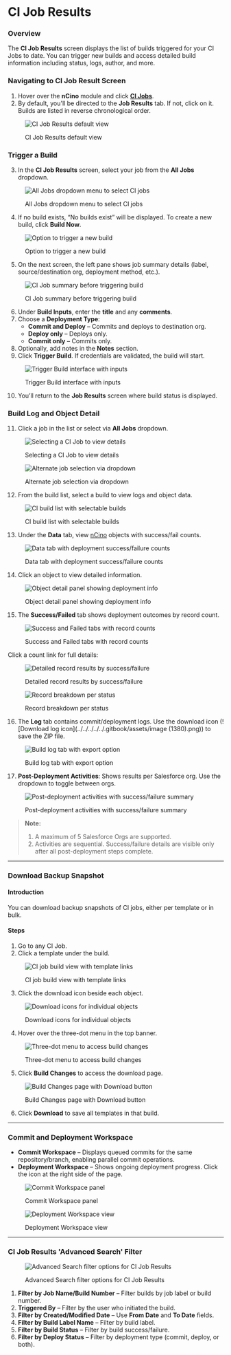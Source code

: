 # CI Job Results

### Overview <a href="#overview" id="overview"></a>

The **CI Job Results** screen displays the list of builds triggered for your CI Jobs to date. You can trigger new builds and access detailed build information including status, logs, author, and more.

### Navigating to CI Job Result Screen <a href="#navigating-to-ci-job-result-screen" id="navigating-to-ci-job-result-screen"></a>

1. Hover over the **nCino** module and click [**CI Jobs**](https://knowledgebase.autorabit.com/docs/ci-job-list-screen).
2. By default, you'll be directed to the **Job Results** tab. If not, click on it. Builds are listed in reverse chronological order.

<figure><img src="../../../../../.gitbook/assets/image (1367).png" alt="CI Job Results default view"><figcaption><p>CI Job Results default view</p></figcaption></figure>

### Trigger a Build <a href="#trigger-a-build" id="trigger-a-build"></a>

3. In the **CI Job Results** screen, select your job from the **All Jobs** dropdown.

<figure><img src="../../../../../.gitbook/assets/image (1368).png" alt="All Jobs dropdown menu to select CI jobs"><figcaption><p>All Jobs dropdown menu to select CI jobs</p></figcaption></figure>

4. If no build exists, “No builds exist” will be displayed. To create a new build, click **Build Now**.

<figure><img src="../../../../../.gitbook/assets/image (1369).png" alt="Option to trigger a new build"><figcaption><p>Option to trigger a new build</p></figcaption></figure>

5. On the next screen, the left pane shows job summary details (label, source/destination org, deployment method, etc.).

<figure><img src="../../../../../.gitbook/assets/image (1370).png" alt="CI Job summary before triggering build"><figcaption><p>CI Job summary before triggering build</p></figcaption></figure>

6. Under **Build Inputs**, enter the **title** and any **comments**.
7. Choose a **Deployment Type**:
   * **Commit and Deploy** – Commits and deploys to destination org.
   * **Deploy only** – Deploys only.
   * **Commit only** – Commits only.
8. Optionally, add notes in the **Notes** section.
9. Click **Trigger Build**. If credentials are validated, the build will start.

<figure><img src="../../../../../.gitbook/assets/image (1371).png" alt="Trigger Build interface with inputs"><figcaption><p>Trigger Build interface with inputs</p></figcaption></figure>

10. You’ll return to the **Job Results** screen where build status is displayed.

### Build Log and Object Detail <a href="#build-log-and-object-detail" id="build-log-and-object-detail"></a>

11. Click a job in the list or select via **All Jobs** dropdown.

<figure><img src="../../../../../.gitbook/assets/image (1372).png" alt="Selecting a CI Job to view details"><figcaption><p>Selecting a CI Job to view details</p></figcaption></figure>

<figure><img src="../../../../../.gitbook/assets/image (1373).png" alt="Alternate job selection via dropdown"><figcaption><p>Alternate job selection via dropdown</p></figcaption></figure>

12. From the build list, select a build to view logs and object data.

<figure><img src="../../../../../.gitbook/assets/image (1374).png" alt="CI build list with selectable builds"><figcaption><p>CI build list with selectable builds</p></figcaption></figure>

13. Under the **Data** tab, view [nCino](https://www.autorabit.com/industry-solution/banking-financial-services-ncino/) objects with success/fail counts.

<figure><img src="../../../../../.gitbook/assets/image (1375).png" alt="Data tab with deployment success/failure counts"><figcaption><p>Data tab with deployment success/failure counts</p></figcaption></figure>

14. Click an object to view detailed information.

<figure><img src="../../../../../.gitbook/assets/image (1376).png" alt="Object detail panel showing deployment info"><figcaption><p>Object detail panel showing deployment info</p></figcaption></figure>

15. The **Success/Failed** tab shows deployment outcomes by record count.

<figure><img src="../../../../../.gitbook/assets/image (1377).png" alt="Success and Failed tabs with record counts"><figcaption><p>Success and Failed tabs with record counts</p></figcaption></figure>

Click a count link for full details:

<figure><img src="../../../../../.gitbook/assets/image (1378).png" alt="Detailed record results by success/failure"><figcaption><p>Detailed record results by success/failure</p></figcaption></figure>

<figure><img src="../../../../../.gitbook/assets/image (1379).png" alt="Record breakdown per status"><figcaption><p>Record breakdown per status</p></figcaption></figure>

16. The **Log** tab contains commit/deployment logs. Use the download icon (!\[Download log icon]\(../../../../../.gitbook/assets/image (1380).png)) to save the ZIP file.

<figure><img src="../../../../../.gitbook/assets/image (1381).png" alt="Build log tab with export option"><figcaption><p>Build log tab with export option</p></figcaption></figure>

17. **Post-Deployment Activities**: Shows results per Salesforce org. Use the dropdown to toggle between orgs.

<figure><img src="../../../../../.gitbook/assets/image (1382).png" alt="Post-deployment activities with success/failure summary"><figcaption><p>Post-deployment activities with success/failure summary</p></figcaption></figure>

> **Note:**
>
> 1. A maximum of 5 Salesforce Orgs are supported.
> 2. Activities are sequential. Success/failure details are visible only after all post-deployment steps complete.

***

### Download Backup Snapshot

#### Introduction

You can download backup snapshots of CI jobs, either per template or in bulk.

#### Steps

1. Go to any CI Job.
2. Click a template under the build.

<figure><img src="../../../../../.gitbook/assets/image (1486).png" alt="CI job build view with template links"><figcaption><p>CI job build view with template links</p></figcaption></figure>

3. Click the download icon beside each object.

<figure><img src="../../../../../.gitbook/assets/image (1487).png" alt="Download icons for individual objects"><figcaption><p>Download icons for individual objects</p></figcaption></figure>

4. Hover over the three-dot menu in the top banner.

<figure><img src="../../../../../.gitbook/assets/image (1488).png" alt="Three-dot menu to access build changes"><figcaption><p>Three-dot menu to access build changes</p></figcaption></figure>

5. Click **Build Changes** to access the download page.

<figure><img src="../../../../../.gitbook/assets/image (1489).png" alt="Build Changes page with Download button"><figcaption><p>Build Changes page with Download button</p></figcaption></figure>

6. Click **Download** to save all templates in that build.

***

### Commit and Deployment Workspace <a href="#commit-and-deployment-workspace" id="commit-and-deployment-workspace"></a>

* **Commit Workspace** – Displays queued commits for the same repository/branch, enabling parallel commit operations.
* **Deployment Workspace** – Shows ongoing deployment progress. Click the icon at the right side of the page.

<figure><img src="../../../../../.gitbook/assets/image (1383).png" alt="Commit Workspace panel"><figcaption><p>Commit Workspace panel</p></figcaption></figure>

<figure><img src="../../../../../.gitbook/assets/image (1384).png" alt="Deployment Workspace view"><figcaption><p>Deployment Workspace view</p></figcaption></figure>

***

### CI Job Results 'Advanced Search' Filter <a href="#ci-job-results-advanced-search-filter" id="ci-job-results-advanced-search-filter"></a>

<figure><img src="../../../../../.gitbook/assets/image (1385).png" alt="Advanced Search filter options for CI Job Results"><figcaption><p>Advanced Search filter options for CI Job Results</p></figcaption></figure>

1. **Filter by Job Name/Build Number** – Filter builds by job label or build number.
2. **Triggered By** – Filter by the user who initiated the build.
3. **Filter by Created/Modified Date** – Use **From Date** and **To Date** fields.
4. **Filter by Build Label Name** – Filter by build label.
5. **Filter by Build Status** – Filter by build success/failure.
6. **Filter by Deploy Status** – Filter by deployment type (commit, deploy, or both).
